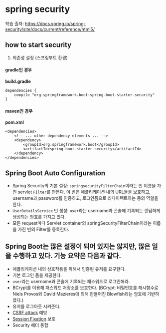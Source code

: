 # spring security
학습 출처: https://docs.spring.io/spring-security/site/docs/current/reference/html5/


## how to start security
1. 의존성 설정 (스프링부트 환경)

#### gradle인 경우

<b>build.gradle</b>
```
dependencies {
    compile "org.springframework.boot:spring-boot-starter-security"
}
```

#### maven인 경우

<b>pom.xml</b>
```
<dependencies>
    <!-- ... other dependency elements ... -->
    <dependency>
        <groupId>org.springframework.boot</groupId>
        <artifactId>spring-boot-starter-security</artifactId>
    </dependency>
</dependencies>
```
 
## Spring Boot Auto Configuration
- Spring Security의 기본 설정: `springsecurityFilterChain`이라는 빈 이름을 가진 servlet `Filter`를 만든다. 이 빈은 애플리케이션 내의 URL들을 보호하고, username과 password를 인증하고, 로그인폼으로 리다이렉트하는 등의 역할을 한다.
- `UserDetailsService` 빈 생성:  `user`라는 username과 콘솔에 기록되는 랜덤하게 생성되는 암호를 가지고 있다.
- 모든 request마다 Servlet container의 springSecurityFilterChain이라는 이름을 가진 빈의 Filter를 등록한다.

## Spring Boot는 많은 설정이 되어 있지는 않지만, 많은 일을 수행하고 있다. 기능 요약은 다음과 같다.
- 애플리케이션 내의 상호작용을 위해서 인증된 유저를 요구한다.
- 기본 로그인 폼을 제공한다.
- `user`라는 username과 콘솔에 기록되는 패스워드로 로그인해라.
- BCrypt를 이용해 패스워드 저장소를 보호한다. (BCrypt: 비밀번호를 해시함수로 Niels Provos와 David Mazieres에 의해 만들어진 Blowfish라는 암호에 기반하였다.)
- 유저를 로그아웃 시켜준다.
- [CSRF attack](https://en.wikipedia.org/wiki/Cross-site_request_forgery) 예방
- [Session Fixation](https://en.wikipedia.org/wiki/Session_fixation) 보호
- Security 헤더 통합

